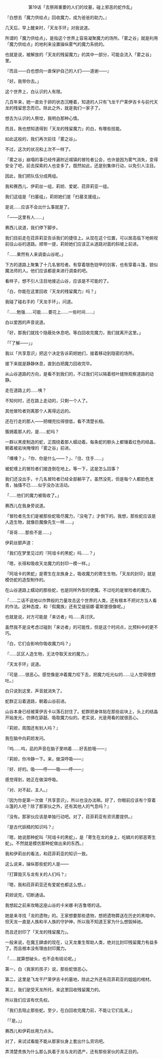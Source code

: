 <p align="center">第19话「去祭拜重要的人们的坟墓，碰上邪恶的蛇作乱」</p>

『白想去「魔力供给点」回收魔力，成为爸爸的助力。』

几天后，早上醒来时，「天龙手环」对我说道。

所谓的「魔力供给点」，是指这个世界上容易凝聚魔力的场所。「雾之谷」就是利用「魔力供给点」的地利来设置操纵雾气的魔力系统的。

也就是说，被解放的「天龙的残留魔力」的其中一部分，可能会流入「雾之谷」里。

『而且——白也想向一直保护自己的人们——道谢——』

「好。我带你去。」

这个世界上，白认识的人有限。

几百年来，她一直处于卵的状态沉睡着，知道的人只有飞龙干尸莱伊吉卡与前代天龙的残留思念而已。除此之外，就是我们一家子了。

想去为认识的人祭坟，我明白那种心情。

而且，我也想知道得到「天龙的残留魔力」的白，有哪些技能。

如此这般的，我们再次前往「雾之谷」。

不过，这次的状况和上次不一样了。

「雾之谷」崩塌的事已经传遍附近城镇的冒险者公会，也许是因为雾气消失，变得安全了吧，前去探索的人也变多了。既然如此，还是别集体行动，以免引人注目。

因此，我们把队伍分成两组。

我和赛西儿、伊莉丝一组，莉妲、爱妮、菈菲莉亚一组。

我们这组是「扫墓组」，莉妲她们是「扫墓支援组」。

是说……应该不会出什么事就是了。

「——这里有人……」

赛西儿说道，我们停下脚步。

我们目前走在菈菲莉亚告诉我们的捷径上。从现在这个位置，可以居高临下地俯视前往山谷的道路。顺带一提，莉妲她们应该正从道路对面的斜坡上前进。

「……果然有人来调查山谷呢。」

下方的道路上聚集了十几名冒险者。有穿着银色铠甲的剑客，也有穿着斗篷，貌似魔法师的人。他们应该都是来进行调查的吧。

看样子，想不引人注目地接近山谷，应该是不可能的了。

「白，你能在这里回收『天龙的残留魔力』吗？」

我碰了碰右手的「天龙手环」，问道。

『……勉强……可能……要花上……一些时间……』

白以爱困的声音说道。

「好，那我们就找个隐蔽处休息吧。等白回收完魔力，我们就离开这里。」

「「了解——」」

我以「共享意识」把这个决定告诉莉妲她们，接着移动到隐密的场所。

接下来就是静静休息，直到白把魔力回收完毕。

从山谷道路的方向，是看不到我们的，不过我们可以隔着枝叶缝隙观察道路的动静。

走在道路上的……咦？

不知何时，还在路上走动的，只剩一个人了。

其他冒险者则离那个人离得远远的。

还在行走的那人——把帽兜拉得很低，看不清楚长相。

簇拥着那人的，是……蛇吗？

一群以黑皮制造的蛇，正围绕着那人蠕动着。每条蛇的额头上都镶着红色的结晶，朝着被岩块掩埋的「雾之谷」前进。

「噢噢？」、「你、你是什么——？」、「住、住手……」

被蛇缠上的冒险者们接连倒在地上。等一下，这是怎么回事？

我们还没出手，十几名冒险者已经全部躺平了。虽然没死，但是每个人都脸色发青，抽搐不已……似乎没办法活动。

「……他们的魔力被吸收了。」

赛西儿在我身旁说道。

「冒险者先生们是被那些蛇吸尽魔力，『没电了』才倒下的。我想，那些蛇应该是人造生物，就像巨魔像先生一样……」

「哥哥……那些不是……」

伊莉丝颤声道：

「我们在梦里见过的『阿俎卡的黑蛇』吗……？」

「嗯，长得和吸收天龙魔力的封印一模一样。」

「阿俎卡的黑蛇」是寄生在龙族身上，吸收魔力的寄生生物。「天龙的封印」就是模仿蛇的造型制作的。

在山谷道路上蠕动的那些蛇，也是同样外型的使魔。不过吃的是冒险者的魔力。

「……二话不说地以作弊般的力量攻击这个世界的人类，还有根本不把对方当人看的作法。这种态度，和『假魔族』还有艾缇丽娜·霍斯堡很像呢。」

也就是说，对方可能是「来访者」吗……真讨厌。

虽然我不是没考虑过碰到「来访者」的可能性，但是这个时间点，比预料中的更不巧。

「白，它们会影响你吸收魔力吗？」

『……区区人造生物，无法夺取天龙的魔力。』

「天龙手环」说道。

『可是……很恶心。感觉像是冲着魔力咬下去，把魔力吃光似的……让人觉得很想吐。』

白只说到这里，声音就消失了。

蛇群正沿着道路，朝着山谷前进。

山谷本身已经被莱伊吉卡以落石封住了。蛇群把身体贴在那些岩块上，头上的结晶开始发光，仿佛在舔舐、吸取魔力似的。老实说，光是用看的就很恶心。

『莉妲，周围还有别人吗？』

我在脑中向莉妲发问。

『呜……呜，凪的声音在脑子里响着……好丢脸哦——』

『莉妲，你冷静一下。来，做深呼吸——』

『好、好的。吸——呼——吸——呼——』

感觉得到，她正在做深呼吸。

『对、对不起，主人。』

『因为你是第一次做「共享意识」，所以也没办法嘛。好了，你眼前应该有个穿着斗篷的人吧？除了那家伙之外，还有其他人的气息吗？』

『没有。那家伙应该是单独行动吧。对了，菈菲莉亚有资讯要提供。』

『是古代妖精的知识吗？』

『嗯，她说那种蛇叫「阿俎卡的黑蛇」，是「寄生在龙的身上，吃鳞片的邪恶寄生蛇」。不然就是模仿那种蛇做出来的东西。』

我和伊莉丝的看法，和菈菲莉亚的知识一致。

这么说来，操纵那些蛇的人是——

『打算毁灭与龙有关的人们吗？』

『嗯，我和菈菲莉亚还有爱妮也都这么想。』

莉妲说完，切断通话。

我想起之前来攻略这座山谷的卡米娜·利吉鲁塔的话。

她是来寻找「龙的遗物」的。王家想要那些遗物，想把遗物葬送在历史的黑暗中。但天龙一直是人族和半人族的守护神，所以我不知道王家为什么想毁掉祂。

而且还封印了「天龙的残留魔力」。

一般来说，在魔王肆虐的现在，让天龙重生帮助人类，绝对比封印残留魔力有益多了。而且根本没有理由封印魔力。

「……就算想破头，也不会有结论呢。」

第一，白〈我家的孩子〉说，那些蛇很恶心。

第二，这里是飞龙干尸莱伊吉卡的墓地，除此之外还有菈菲莉亚的姐姐的棺材。

第三，我们是受天龙所托，来这里回收残留魔力的。

所以我们应该有优先权。

「我们去阻止那些蛇。至少，在白回收完魔力前，不能让它们乱来。」

「「是。」」

赛西儿和伊莉丝用力点头。

对了，来试试看能不能从那家伙身上套出什么资讯吧。

弄清楚贵族为什么那么执着于龙与龙的遗产，还有那些家伙的真正目的。

